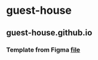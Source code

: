 # guest-house

## guest-house.github.io

### Template from Figma **[file](https://www.figma.com/file/8fq4E3LKAFqOgycE9oIW8O/Guest-House)**